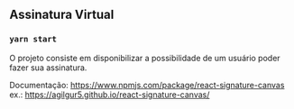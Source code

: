 ## Assinatura Virtual

### `yarn start`

O projeto consiste em disponibilizar a possibilidade de um usuário poder fazer sua assinatura. 

Documentação:
https://www.npmjs.com/package/react-signature-canvas
ex.:
https://agilgur5.github.io/react-signature-canvas/

